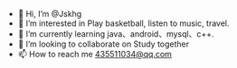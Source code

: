 - 👋 Hi, I’m @Jskhg
- 👀 I’m interested in Play basketball, listen to music, travel.
- 🌱 I’m currently learning java、android、mysql、c++.
- 💞️ I’m looking to collaborate on Study together
- 📫 How to reach me 435511034@qq.com


<!---
Jskhg/Jskhg is a ✨ special ✨ repository because its `README.md` (this file) appears on your GitHub profile.
You can click the Preview link to take a look at your changes.
--->
